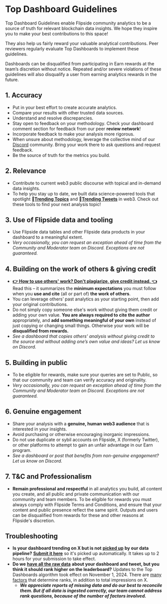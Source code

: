 # Top Dashboard Guidelines

Top Dashboard Guidelines enable Flipside community analytics to be a source of truth for relevant blockchain data insights. We hope they inspire you to make your best contributions to this space!

They also help us fairly reward your valuable analytical contributions. Peer reviewers regularly evaluate Top Dashboards to implement these guidelines.&#x20;

Dashboards can be disqualified from participating in Earn rewards at the team’s discretion without notice.  Repeated and/or severe violations of these guidelines will also disqualify a user from earning analytics rewards in the future.&#x20;

## 1. Accuracy

* Put in your best effort to create accurate analytics.&#x20;
* Compare your results with other trusted data sources.
* Understand and resolve discrepancies.&#x20;
* Stay open to feedback on your methodology. Check your dashboard comment section for feedback from our peer **review network**!&#x20;
* Incorporate feedback to make your analysis more rigorous.&#x20;
* When unsure about methodology, leverage the collective mind of our [Discord](https://discord.gg/ZmU3jQuu6W) community. Bring your work there to ask questions and request feedback.
* Be the source of truth for the metrics you build.

## 2. Relevance

* Contribute to current web3 public discourse with topical and in-demand data insights.
* To help you stay up to date, we built data science-powered tools that spotlight 🔗[**Trending Topics**](https://science.flipsidecrypto.xyz/trending/) and 🔗[**Trending Tweets**](https://science.flipsidecrypto.xyz/trending-tweets/) in web3. Check out these tools to find your next analysis topic!&#x20;

## 3. Use of Flipside data and tooling

* Use Flipside data tables and other Flipside data products in your dashboard to a meaningful extent.&#x20;
* _Very occasionally, you can request an exception ahead of time from the Community and Moderator team on Discord. Exceptions are not guaranteed._

## 4. Building on the work of others & giving credit

* [**👉 How to use others' work? Don't plagiarize, give credit instead. 👈**](https://flipsidecrypto.xyz/piper/how-to-use-other-s-work-don-t-plagiarize-give-credit-instead...-9_Vyj1)  Read this – it summarizes the **minimum expectations** you must follow when you **use and cite** (all or part of) **the work of others**.
* You can leverage others’ past analytics as your starting point, then add your original contributions.
* Do not simply copy someone else's work without giving them credit or adding your own value. **You are always required to cite the author** appropriately, and **add something meaningful of your own** instead of just copying or changing small things. Otherwise your work will be **disqualified from rewards.**&#x20;
* _See a dashboard that copies others' analysis without giving credit to the source and without adding one’s own value and ideas? Let us know on Discord._

## 5. Building in public

* To be eligible for rewards, make sure your queries are set to Public, so that our community and team can verify accuracy and originality.&#x20;
* _Very occasionally, you can request an exception ahead of time from the Community and Moderator team on Discord. Exceptions are not guaranteed._

## 6. Genuine engagement

* Share your analysis with a **genuine, human web3 audience** that is interested in your insights.
* Avoid purchasing or otherwise encouraging inorganic impressions.
* Do not use duplicate or sybil accounts on Flipside, X (formerly Twitter), or other platforms to attempt to gain an unfair advantage in our Earn program.&#x20;
* _See a dashboard or post that benefits from non-genuine engagement? Let us know on Discord._

## 7. T\&C and Professionalism

* **Remain professional and respectful** in all analytics you build, all content you create, and all public and private communication with our community and team members. To be eligible for rewards you must always comply with Flipside Terms and Conditions, and ensure that your content and public presence reflect the same spirit. Outputs and users can be disqualified from rewards for these and other reasons at Flipside's discretion.

## Troubleshooting

* **Is your dashboard trending on X but is not** [**picked up**](https://science.flipsidecrypto.xyz/flipside_analysts/) **by our data pipeline?** [**Submit it here**](https://science.flipsidecrypto.xyz/missing-tweet/) so it's picked up automatically. It takes up to 2 hours for your submission to take effect.
* **Do we** [**have all the raw data**](https://science.flipsidecrypto.xyz/flipside_analysts/) **about your dashboard and tweet, but you think it should rank higher on the leaderboard?** Updates to the Top Dashboards algorithm took effect on November 1, 2024. There are [many factors](https://docs.flipsidecrypto.xyz/earn/analyst-rewards/top-dashboards#how-it-works) that determine ranks, in addition to total impressions on X.&#x20;
  * _**We appreciate reports of missing data and do our best to reconcile them. But if all data is ingested correctly, our team cannot address rank questions, because of the number of factors involved.**_
